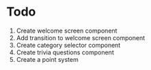 # Todo

1. Create welcome screen component 
2. Add transition to welcome screen component
2. Create category selector component
3. Create trivia questions component
4. Create a point system 
